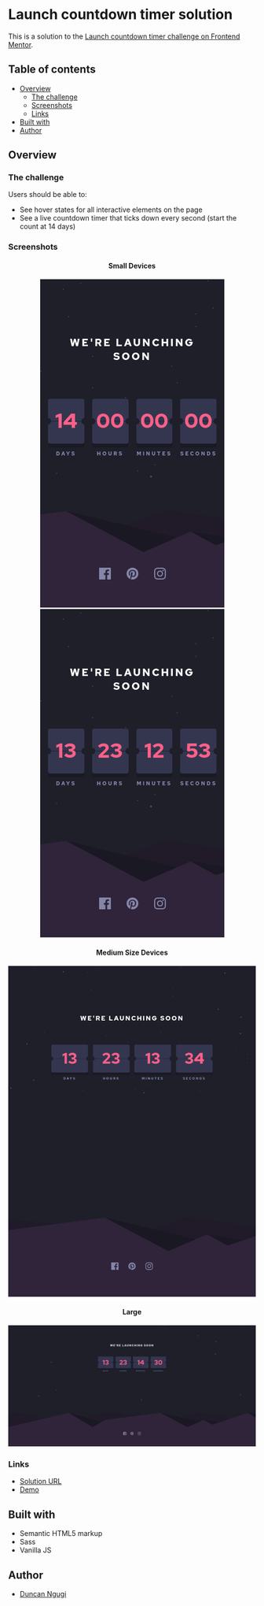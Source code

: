 # Launch countdown timer solution

This is a solution to the [Launch countdown timer challenge on Frontend Mentor](https://www.frontendmentor.io/challenges/launch-countdown-timer-N0XkGfyz-).

## Table of contents
- [Overview](#overview)
  - [The challenge](#the-challenge)
  - [Screenshots](#screenshots)
  - [Links](#links)
- [Built with](#built-with)
- [Author](#author)

## Overview
### The challenge
Users should be able to:

- See hover states for all interactive elements on the page
- See a live countdown timer that ticks down every second (start the count at 14 days)

### Screenshots
<div align="center">

#### Small Devices
![](images/small-devices-start.png)
![](images/small-devices.png)

#### Medium Size Devices
![](images/medium-devices.png)

#### Large
![](images/large-devices.png)

</div>

### Links
- [Solution URL](https://github.com/ngugimuchangi/front-end/tree/master/launch-countdown-timer)
- [Demo](https://launch-countdown-timer-opal.vercel.app/)

## Built with
- Semantic HTML5 markup
- Sass
- Vanilla JS

## Author
- [Duncan Ngugi](https://github.com/ngugimuchangi)
